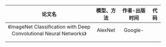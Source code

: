 |                            论文名                            | 模型、方法 | 作者-出版时间 | 代码 |
| :----------------------------------------------------------: | :--------: | :-----------: | :--: |
| 《ImageNet Classification with Deep Convolutional Neural Networks》 |  AlexNet   |    Google-    |      |
|                                                              |            |               |      |
|                                                              |            |               |      |


